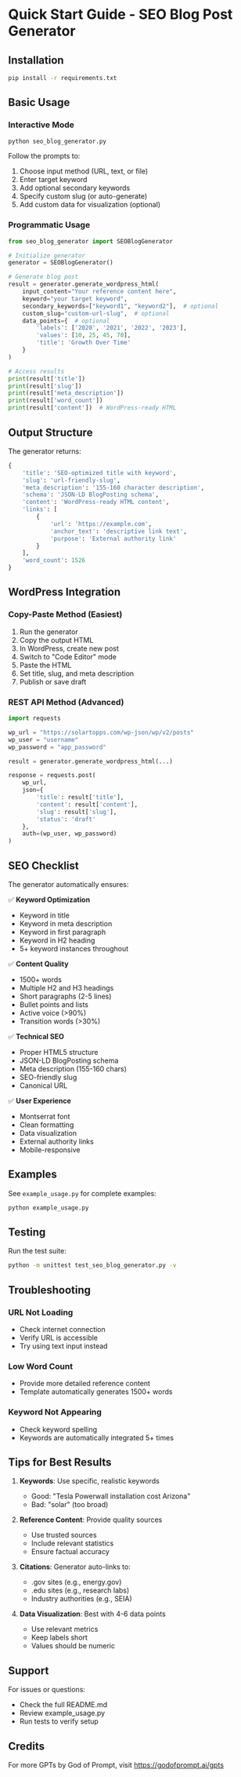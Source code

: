 # Quick Start Guide - SEO Blog Post Generator

## Installation

```bash
pip install -r requirements.txt
```

## Basic Usage

### Interactive Mode

```bash
python seo_blog_generator.py
```

Follow the prompts to:
1. Choose input method (URL, text, or file)
2. Enter target keyword
3. Add optional secondary keywords
4. Specify custom slug (or auto-generate)
5. Add custom data for visualization (optional)

### Programmatic Usage

```python
from seo_blog_generator import SEOBlogGenerator

# Initialize generator
generator = SEOBlogGenerator()

# Generate blog post
result = generator.generate_wordpress_html(
    input_content="Your reference content here",
    keyword="your target keyword",
    secondary_keywords=["keyword1", "keyword2"],  # optional
    custom_slug="custom-url-slug",  # optional
    data_points={  # optional
        'labels': ['2020', '2021', '2022', '2023'],
        'values': [10, 25, 45, 70],
        'title': 'Growth Over Time'
    }
)

# Access results
print(result['title'])
print(result['slug'])
print(result['meta_description'])
print(result['word_count'])
print(result['content'])  # WordPress-ready HTML
```

## Output Structure

The generator returns:

```python
{
    'title': 'SEO-optimized title with keyword',
    'slug': 'url-friendly-slug',
    'meta_description': '155-160 character description',
    'schema': 'JSON-LD BlogPosting schema',
    'content': 'WordPress-ready HTML content',
    'links': [
        {
            'url': 'https://example.com',
            'anchor_text': 'descriptive link text',
            'purpose': 'External authority link'
        }
    ],
    'word_count': 1526
}
```

## WordPress Integration

### Copy-Paste Method (Easiest)

1. Run the generator
2. Copy the output HTML
3. In WordPress, create new post
4. Switch to "Code Editor" mode
5. Paste the HTML
6. Set title, slug, and meta description
7. Publish or save draft

### REST API Method (Advanced)

```python
import requests

wp_url = "https://solartopps.com/wp-json/wp/v2/posts"
wp_user = "username"
wp_password = "app_password"

result = generator.generate_wordpress_html(...)

response = requests.post(
    wp_url,
    json={
        'title': result['title'],
        'content': result['content'],
        'slug': result['slug'],
        'status': 'draft'
    },
    auth=(wp_user, wp_password)
)
```

## SEO Checklist

The generator automatically ensures:

✅ **Keyword Optimization**
- Keyword in title
- Keyword in meta description
- Keyword in first paragraph
- Keyword in H2 heading
- 5+ keyword instances throughout

✅ **Content Quality**
- 1500+ words
- Multiple H2 and H3 headings
- Short paragraphs (2-5 lines)
- Bullet points and lists
- Active voice (>90%)
- Transition words (>30%)

✅ **Technical SEO**
- Proper HTML5 structure
- JSON-LD BlogPosting schema
- Meta description (155-160 chars)
- SEO-friendly slug
- Canonical URL

✅ **User Experience**
- Montserrat font
- Clean formatting
- Data visualization
- External authority links
- Mobile-responsive

## Examples

See `example_usage.py` for complete examples:

```bash
python example_usage.py
```

## Testing

Run the test suite:

```bash
python -m unittest test_seo_blog_generator.py -v
```

## Troubleshooting

### URL Not Loading
- Check internet connection
- Verify URL is accessible
- Try using text input instead

### Low Word Count
- Provide more detailed reference content
- Template automatically generates 1500+ words

### Keyword Not Appearing
- Check keyword spelling
- Keywords are automatically integrated 5+ times

## Tips for Best Results

1. **Keywords**: Use specific, realistic keywords
   - Good: "Tesla Powerwall installation cost Arizona"
   - Bad: "solar" (too broad)

2. **Reference Content**: Provide quality sources
   - Use trusted sources
   - Include relevant statistics
   - Ensure factual accuracy

3. **Citations**: Generator auto-links to:
   - .gov sites (e.g., energy.gov)
   - .edu sites (e.g., research labs)
   - Industry authorities (e.g., SEIA)

4. **Data Visualization**: Best with 4-6 data points
   - Use relevant metrics
   - Keep labels short
   - Values should be numeric

## Support

For issues or questions:
- Check the full README.md
- Review example_usage.py
- Run tests to verify setup

## Credits

For more GPTs by God of Prompt, visit https://godofprompt.ai/gpts
